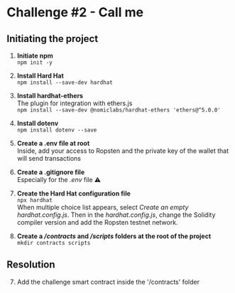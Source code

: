 # Challenge #2 - Call me

## Initiating the project

1. **Initiate npm**  
`npm init -y`

2. **Install Hard Hat**  
`npm install --save-dev hardhat`

3. **Install hardhat-ethers**  
The plugin for integration with ethers.js  
`npm install --save-dev @nomiclabs/hardhat-ethers 'ethers@^5.0.0'`

4. **Install dotenv**  
`npm install dotenv --save`

5. **Create a .env file at root**  
Inside, add your access to Ropsten and the private key of the wallet that will send transactions

6. **Create a .gitignore file**  
Especially for the *.env* file ⚠️

7. **Create the Hard Hat configuration file**  
`npx hardhat`  
When multiple choice list appears, select *Create an empty hardhat.config.js*. Then in the *hardhat.config.js*, change the Solidity compiler version and add the Ropsten testnet network.

9. **Create a */contracts* and */scripts* folders at the root of the project**  
`mkdir contracts scripts`

## Resolution

7. Add the challenge smart contract inside the '/contracts' folder